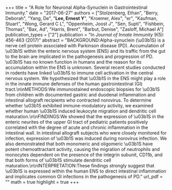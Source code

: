 +++
title = "A Role for Neuronal Alpha-Synuclein in Gastrointestinal Immunity."
date = "2017-06-27"
authors = ["Stolzenberg, Ethan", "Berry, Deborah", "Yang, De", "**Lee, Ernest Y**", "Kroemer, Alex", "er", "Kaufman, Stuart", "Wong, Gerard C L", "Oppenheim, Joost J", "Sen, Supti", "Fishbein, Thomas", "Bax, Ad", "Harris, Brent", "Barbut, Denise", "Zasloff, Michael A"]
publication_types = ["2"]
publication = "In *Journal of Innate Immunity* 9(5): 456-463 (2017)"
abstract = "BACKGROUND:Alpha-synuclein (\u03b1S) is a nerve cell protein associated with Parkinson disease (PD). Accumulation of \u03b1S within the enteric nervous system (ENS) and its traffic from the gut to the brain are implicated in the pathogenesis and progression of PD. \u03b1S has no known function in humans and the reason for its accumulation within the ENS is unknown. Several recent studies conducted in rodents have linked \u03b1S to immune cell activation in the central nervous system. We hypothesized that \u03b1S in the ENS might play a role in the innate immune defenses of the human gastrointestinal (GI) tract.\n\nMETHODS:We immunostained endoscopic biopsies for \u03b1S from children with documented gastric and duodenal inflammation and intestinal allograft recipients who contracted norovirus. To determine whether \u03b1S exhibited immune-modulatory activity, we examined whether human \u03b1S induced leukocyte migration and dendritic cell maturation.\n\nFINDINGS:We showed that the expression of \u03b1S in the enteric neurites of the upper GI tract of pediatric patients positively correlated with the degree of acute and chronic inflammation in the intestinal wall. In intestinal allograft subjects who were closely monitored for infection, expression of \u03b1S was induced during norovirus infection. We also demonstrated that both monomeric and oligomeric \u03b1S have potent chemoattractant activity, causing the migration of neutrophils and monocytes dependent on the presence of the integrin subunit, CD11b, and that both forms of \u03b1S stimulate dendritic cell maturation.\n\nINTERPRETATION:These findings strongly suggest that \u03b1S is expressed within the human ENS to direct intestinal inflammation and implicates common GI infections in the pathogenesis of PD."
url_pdf = ""
math = true
highlight = true
+++